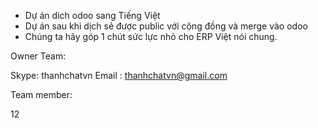 - Dự án dich odoo sang Tiếng Việt
- Dự án sau khi dịch sẻ được public với cộng đồng và merge vào odoo
- Chúng ta hãy góp 1 chút sức lực nhỏ cho ERP Việt nói chung.

Owner Team:

 Skype:  thanhchatvn
 Email : thanhchatvn@gmail.com
 
Team member:


12
